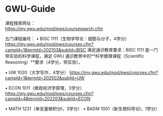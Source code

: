 # GWU-Guide

课程搜索网址：  
https://my.gwu.edu/mod/pws/coursesearch.cfm  

五门课程编号：
•  BISC 1111（生物学导论：细胞与分子，4学分）
https://my.gwu.edu/mod/pws/courses.cfm?campId=1&termId=202103&subjId=BISC
 满足通识教育要求：BISC 1111 是一门带实验的科学课程，满足 GWU 通识教育中的**科学推理课程（Scientific Reasoning）**要求（4学分，带实验）。

•  UW 1020（大学写作，4学分） 
https://my.gwu.edu/mod/pws/courses.cfm?campId=1&termId=202502&subjId=UW

•  ECON 1011（微观经济学原理，3学分） 
https://my.gwu.edu/mod/pws/courses.cfm?campId=4&termId=202203&subjId=ECON

•  MATH 1231（单变量微积分I，3学分） 
•  BADM 1001（新生商科导论I，1学分）

